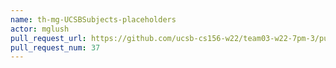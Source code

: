 ```yaml
---
name: th-mg-UCSBSubjects-placeholders
actor: mglush
pull_request_url: https://github.com/ucsb-cs156-w22/team03-w22-7pm-3/pull/37
pull_request_num: 37
---
```


